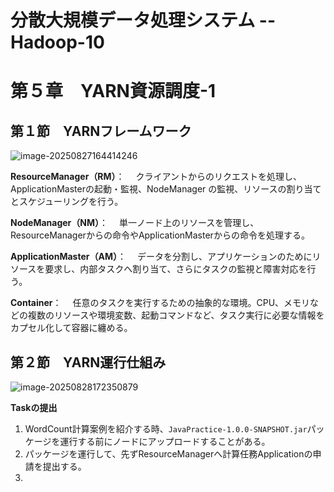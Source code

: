 # 分散大規模データ処理システム -- Hadoop-10

# 第５章　YARN資源調度-1

## 第１節　YARNフレームワーク

![image-20250827164414246](D:\OneDrive\picture\Typora\BigData\Hadoop\image-20250827164414246.png)

**ResourceManager（RM）**：
　クライアントからのリクエストを処理し、ApplicationMasterの起動・監視、NodeManager の監視、リソースの割り当てとスケジューリングを行う。

**NodeManager（NM）**：
　単一ノード上のリソースを管理し、ResourceManagerからの命令やApplicationMasterからの命令を処理する。

**ApplicationMaster（AM）**：
 　データを分割し、アプリケーションのためにリソースを要求し、内部タスクへ割り当て、さらにタスクの監視と障害対応を行う。

**Container**：
 　任意のタスクを実行するための抽象的な環境。CPU、メモリなどの複数のリソースや環境変数、起動コマンドなど、タスク実行に必要な情報をカプセル化して容器に纏める。

## 第２節　YARN運行仕組み

![image-20250828172350879](D:\OneDrive\picture\Typora\BigData\Hadoop\image-20250828172350879.png)

**Taskの提出**

1. WordCount計算案例を紹介する時、`JavaPractice-1.0.0-SNAPSHOT.jar`パッケージを運行する前にノードにアップロードすることがある。
2. パッケージを運行して、先ずResourceManagerへ計算任務Applicationの申請を提出する。
3. 